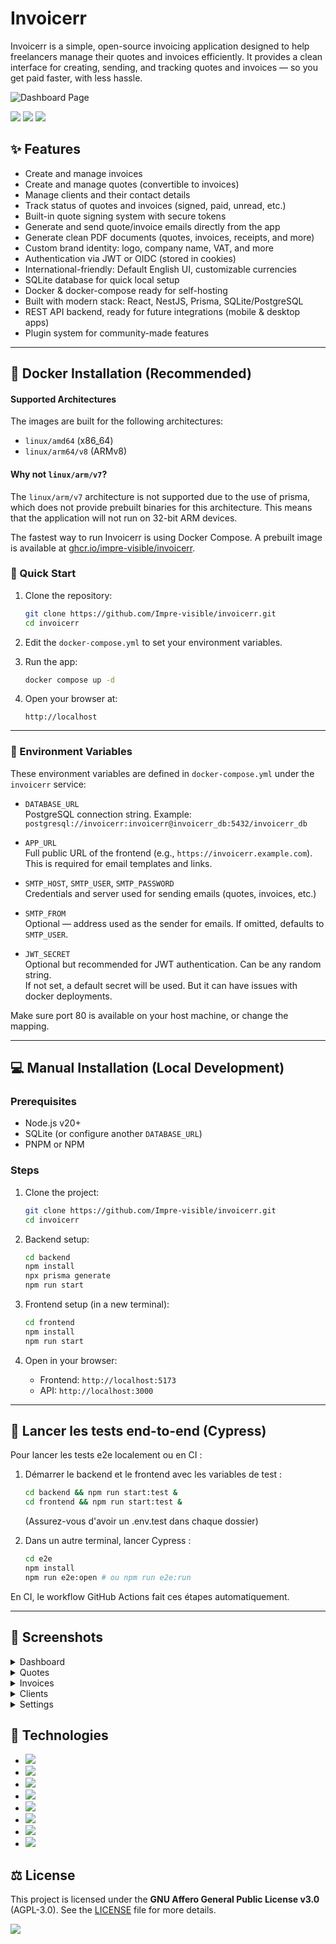 # Invoicerr


Invoicerr is a simple, open-source invoicing application designed to help freelancers manage their quotes and invoices efficiently. It provides a clean interface for creating, sending, and tracking quotes and invoices — so you get paid faster, with less hassle.

![Dashboard Page](https://github.com/user-attachments/assets/18e8af88-cf02-4e35-975a-d57f58d062c6)

<section>
<img src="https://wakatime.com/badge/user/4cf4132a-4ced-411d-b714-67bdbdc84527/project/2f27011d-6794-4fbe-97c9-9fdef2550fc7.svg?style=flat">
<img src="https://m3-markdown-badges.vercel.app/stars/12/1/Impre-visible/invoicerr">
<img src="https://m3-markdown-badges.vercel.app/issues/12/1/Impre-visible/invoicerr">
</section>

## ✨ Features

- Create and manage invoices  
- Create and manage quotes (convertible to invoices)  
- Manage clients and their contact details  
- Track status of quotes and invoices (signed, paid, unread, etc.)  
- Built-in quote signing system with secure tokens  
- Generate and send quote/invoice emails directly from the app
- Generate clean PDF documents (quotes, invoices, receipts, and more)  
- Custom brand identity: logo, company name, VAT, and more  
- Authentication via JWT or OIDC (stored in cookies)
- International-friendly: Default English UI, customizable currencies  
- SQLite database for quick local setup  
- Docker & docker-compose ready for self-hosting  
- Built with modern stack: React, NestJS, Prisma, SQLite/PostgreSQL  
- REST API backend, ready for future integrations (mobile & desktop apps)
- Plugin system for community-made features

---

## 🐳 Docker Installation (Recommended)

#### Supported Architectures

The images are built for the following architectures:

- `linux/amd64` (x86_64)
- `linux/arm64/v8` (ARMv8)

#### Why not `linux/arm/v7`?

The `linux/arm/v7` architecture is not supported due to the use of prisma, which does not provide prebuilt binaries for this architecture. This means that the application will not run on 32-bit ARM devices.

The fastest way to run Invoicerr is using Docker Compose. A prebuilt image is available at [ghcr.io/impre-visible/invoicerr](https://ghcr.io/impre-visible/invoicerr).

### 🚀 Quick Start

1. Clone the repository:  
   ```bash
   git clone https://github.com/Impre-visible/invoicerr.git
   cd invoicerr
   ```

2. Edit the `docker-compose.yml` to set your environment variables.

3. Run the app:  
   ```bash
   docker compose up -d
   ```

4. Open your browser at:  
   ```
   http://localhost
   ```

---

### 🔧 Environment Variables

These environment variables are defined in `docker-compose.yml` under the `invoicerr` service:

- `DATABASE_URL`  
  PostgreSQL connection string. Example:  
  `postgresql://invoicerr:invoicerr@invoicerr_db:5432/invoicerr_db`

- `APP_URL`  
  Full public URL of the frontend (e.g., `https://invoicerr.example.com`).  
  This is required for email templates and links.

- `SMTP_HOST`, `SMTP_USER`, `SMTP_PASSWORD`  
  Credentials and server used for sending emails (quotes, invoices, etc.)

- `SMTP_FROM`  
  Optional — address used as the sender for emails. If omitted, defaults to `SMTP_USER`.

- `JWT_SECRET`  
  Optional but recommended for JWT authentication. Can be any random string.  
  If not set, a default secret will be used. But it can have issues with docker deployments.

Make sure port 80 is available on your host machine, or change the mapping.

---

## 💻 Manual Installation (Local Development)

### Prerequisites

- Node.js v20+  
- SQLite (or configure another `DATABASE_URL`)  
- PNPM or NPM

### Steps

1. Clone the project:  
   ```bash
   git clone https://github.com/Impre-visible/invoicerr.git
   cd invoicerr
   ```

2. Backend setup:  
   ```bash
   cd backend
   npm install
   npx prisma generate
   npm run start
   ```

3. Frontend setup (in a new terminal):  
   ```bash
   cd frontend
   npm install
   npm run start
   ```

4. Open in your browser:  
   - Frontend: `http://localhost:5173`  
   - API: `http://localhost:3000`

---

## 🧪 Lancer les tests end-to-end (Cypress)

Pour lancer les tests e2e localement ou en CI :

1. Démarrer le backend et le frontend avec les variables de test :
   ```bash
   cd backend && npm run start:test &
   cd frontend && npm run start:test &
   ```
   (Assurez-vous d'avoir un .env.test dans chaque dossier)

2. Dans un autre terminal, lancer Cypress :
   ```bash
   cd e2e
   npm install
   npm run e2e:open # ou npm run e2e:run
   ```

En CI, le workflow GitHub Actions fait ces étapes automatiquement.

---

## 📸 Screenshots

<details>
<summary>Dashboard</summary>
  
![Dashboard Page](https://github.com/user-attachments/assets/18e8af88-cf02-4e35-975a-d57f58d062c6)
  
</details>

<details>
<summary>Quotes</summary>

![Quotes Page](https://github.com/user-attachments/assets/588d5cd2-6af3-4cb9-81d3-8faa9f3d30f4)

</details>

<details>
<summary>Invoices</summary>
  
![Invoices Page](https://github.com/user-attachments/assets/8e5134b7-c401-4ff6-bdb9-cfe54b532b29)

</details>

<details>
<summary>Clients</summary>

![Clients Page](https://github.com/user-attachments/assets/1e9e42be-8c21-4c84-96dd-ce8dca17c32e)

</details>

<details>
<summary>Settings</summary>
  
![Settings Page](https://github.com/user-attachments/assets/b8913f41-109a-4e31-a1b8-3c46a1039414)

</details>

## 🧰 Technologies

- <img src="https://ziadoua.github.io/m3-Markdown-Badges/badges/React/react1.svg"/>
- <img src="https://ziadoua.github.io/m3-Markdown-Badges/badges/NestJS/nestjs1.svg"/>
- <img src="https://ziadoua.github.io/m3-Markdown-Badges/badges/TypeScript/typescript1.svg"/>
- <img src="https://ziadoua.github.io/m3-Markdown-Badges/badges/Prisma/prisma1.svg"/>
- <img src="https://ziadoua.github.io/m3-Markdown-Badges/badges/SQLite/sqlite1.svg"/>
- <img src="https://ziadoua.github.io/m3-Markdown-Badges/badges/PostgreSQL/postgresql1.svg"/>
- <img src="https://ziadoua.github.io/m3-Markdown-Badges/badges/TailwindCSS/tailwindcss1.svg"/>
- <img src="https://ziadoua.github.io/m3-Markdown-Badges/badges/Docker/docker1.svg"/>

## ⚖️ License

This project is licensed under the **GNU Affero General Public License v3.0** (AGPL-3.0).
See the [LICENSE](./LICENSE) file for more details.

<img src="https://ziadoua.github.io/m3-Markdown-Badges/badges/LicenceGPLv3/licencegplv31.svg" />
